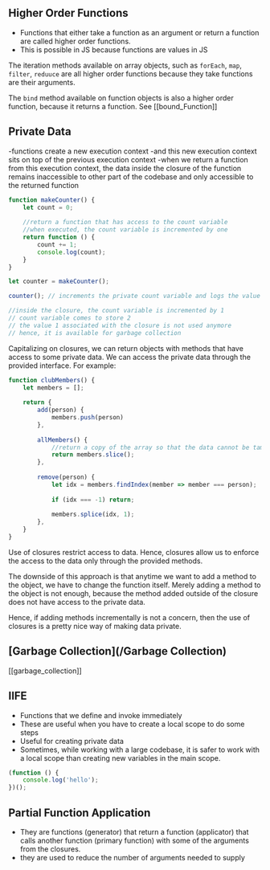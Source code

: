 ## Higher Order Functions 
- Functions that either take a function as an argument or return a function are called higher order functions. 
- This is possible in JS because functions are values in JS

The iteration methods available on array objects, such as `forEach`, `map`, `filter`, `reduuce` are all higher order functions because they take functions are their arguments.

The `bind` method available on function objects is also a higher order function, because it returns a function. See [[bound_Function]]

## Private Data
-functions create a new execution context
-and this new execution context sits on top of the previous execution context
-when we return a function from this execution context, the data inside the closure of the function remains inaccessible to other part of the codebase and only accessible to the returned function

```js
function makeCounter() {
	let count = 0;
	
	//return a function that has access to the count variable
	//when executed, the count variable is incremented by one
	return function () {
		count += 1;
		console.log(count);
	} 
}

let counter = makeCounter();

counter(); // increments the private count variable and logs the value

//inside the closure, the count variable is incremented by 1
// count variable comes to store 2
// the value 1 associated with the closure is not used anymore
// hence, it is available for garbage collection
```
Capitalizing on closures, we can return objects with methods that have access to some private data. We can access the private data through the provided interface. For example:

```js
function clubMembers() {
	let members = [];
	
	return {
		add(person) {
			members.push(person)
		},
		
		allMembers() {
			//return a copy of the array so that the data cannot be tampered with
			return members.slice();		
		},
			
		remove(person) {
			let idx = members.findIndex(member => member === person);
			
			if (idx === -1) return;
					
			members.splice(idx, 1);
		},
	}
}
```

Use of closures restrict access to data. Hence, closures allow us to enforce the access to the data only through the provided methods.

The downside of this approach is that anytime we want to add a method to the object, we have to change the function itself. Merely adding a method to the object is not enough, because the method added outside of the closure does not have access to the private data.

Hence, if adding methods incrementally is not a concern, then the use of closures is a pretty nice way of making data private.

## [Garbage Collection](/Garbage Collection)
[[garbage_collection]]

## IIFE
- Functions that we define and invoke immediately
- These are useful when you have to create a local scope to do some steps
- Useful for creating private data
- Sometimes, while working with a large codebase, it is safer to work with a local scope than creating new variables in the main scope.

```js
(function () {
	console.log('hello');
})();
```

## Partial Function Application
- They are functions (generator) that return a function (applicator) that calls another function (primary function) with some of the arguments from the closures.
- they are used to reduce the number of arguments needed to supply